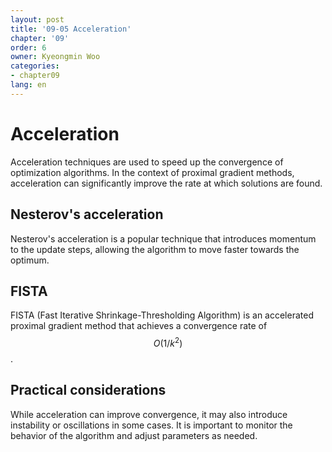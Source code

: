 ```yaml
---
layout: post
title: '09-05 Acceleration'
chapter: '09'
order: 6
owner: Kyeongmin Woo
categories:
- chapter09
lang: en
---
```


# Acceleration

Acceleration techniques are used to speed up the convergence of optimization algorithms. In the context of proximal gradient methods, acceleration can significantly improve the rate at which solutions are found.

## Nesterov's acceleration
Nesterov's acceleration is a popular technique that introduces momentum to the update steps, allowing the algorithm to move faster towards the optimum.

## FISTA
FISTA (Fast Iterative Shrinkage-Thresholding Algorithm) is an accelerated proximal gradient method that achieves a convergence rate of $$O(1/k^2)$$.

## Practical considerations
While acceleration can improve convergence, it may also introduce instability or oscillations in some cases. It is important to monitor the behavior of the algorithm and adjust parameters as needed.